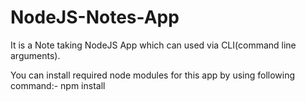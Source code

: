 # NodeJS-Notes-App
It is a Note taking NodeJS App which can used via CLI(command line arguments).

You can install required node modules for this app by using following command:- npm install
